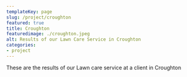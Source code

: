 ```yaml
---
templateKey: page
slug: /project/croughton
featured: true
title: Croughton
featuredimage: ./croughton.jpeg
alt: Results of our Lawn Care Service in Croughton
categories:
- project
---
```

These are the results of our Lawn care service at a client in Croughton



